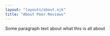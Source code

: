 ```yaml
---
layout: "layouts/about.njk"
title: "About Peer Reviews"
---
```


Some paragraph text about what this is all about
